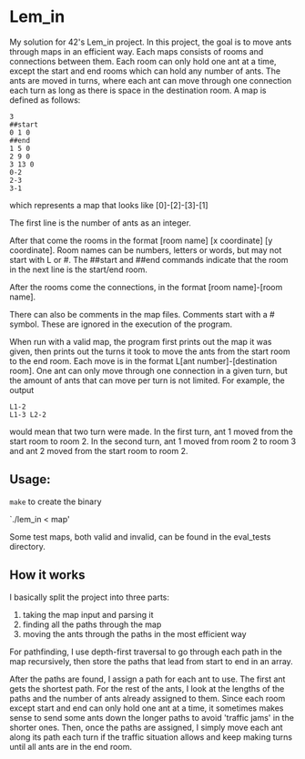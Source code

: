 # Lem_in
My solution for 42's Lem_in project. In this project, the goal is to move ants through maps in an efficient way. Each maps consists of rooms and connections between them.
Each room can only hold one ant at a time, except the start and end rooms which can hold any number of ants. The ants are moved in turns, where each ant can move through
one connection each turn as long as there is space in the destination room. A map is defined as follows:
```
3
##start
0 1 0
##end
1 5 0
2 9 0
3 13 0
0-2
2-3
3-1
```
which represents a map that looks like [0]-[2]-[3]-[1] 

The first line is the number of ants as an integer.

After that come the rooms in the format [room name] [x coordinate] [y coordinate]. Room names can be numbers, letters or words, but may not start with L or #. The ##start and 
##end commands indicate that the room in the next line is the start/end room.

After the rooms come the connections, in the format [room name]-[room name]. 

There can also be comments in the map files. Comments start with a # symbol. These are ignored in the execution of the program.

When run with a valid map, the program first prints out the map it was given, then prints out the turns it took to move the ants from the start room to the end room. Each move
is in the format L[ant number]-[destination room]. One ant can only move through one connection in a given turn, but the amount of ants that can move per turn is not limited.
For example, the output
```
L1-2
L1-3 L2-2
```
would mean that two turn were made. In the first turn, ant 1 moved from the start room to room 2. In the second turn, ant 1 moved from room 2 to room 3 and ant 2 moved from the 
start room to room 2.

## Usage:

`make` to create the binary

`./lem_in < map'

Some test maps, both valid and invalid, can be found in the eval_tests directory.

## How it works

I basically split the project into three parts: 
1. taking the map input and parsing it
2. finding all the paths through the map
3. moving the ants through the paths in the most efficient way

For pathfinding, I use depth-first traversal to go through each path in the map recursively, then store the paths that lead from start to end in an array.

After the paths are found, I assign a path for each ant to use. The first ant gets the shortest path. For the rest of the ants, I look at the lengths of the paths and the number
of ants already assigned to them. Since each room except start and end can only hold one ant at a time, it sometimes makes sense to send some ants down the longer paths to avoid
'traffic jams' in the shorter ones. Then, once the paths are assigned, I simply move each ant along its path each turn if the traffic situation allows and keep making turns until
all ants are in the end room.

